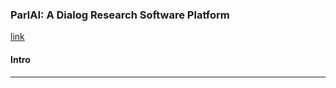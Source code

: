 ### ParlAI: A Dialog Research Software Platform
[link](https://arxiv.org/pdf/1705.06476.pdf)

#### Intro 


<!--- *********************************************************************************************************************************************** --->
--- 
